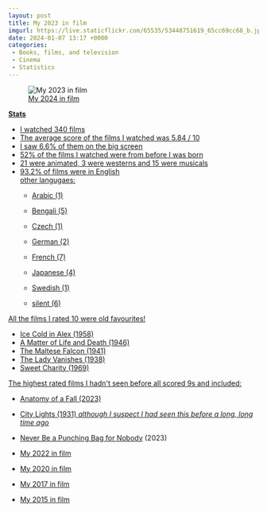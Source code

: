 ```yaml
---
layout: post
title: My 2023 in film
imgurl: https://live.staticflickr.com/65535/53448751619_65cc69cc68_b.jpg
date: 2024-01-07 13:17 +0000
categories:
 - Books, films, and television
 - Cinema
 - Statistics
---
```


<figure class="figure w-100"><img src="https://live.staticflickr.com/65535/53448751619_65cc69cc68_b.jpg" class="figure-image img-fluid rounded mx-auto w-100" alt="My 2023 in film"><figcaption class="figure-caption text-right"><a href="https://www.flickr.com/photos/grange85/53448751619/in/dateposted/">My 2024 in film</figcaption></figure>

**Stats**
- I watched 340 films
- The average score of the films I watched was 5.84 / 10
- I saw 6.6% of them on the big screen
- 52% of the films I watched were from before I was born
- 21 were animated, 3 were westerns and 15 were musicals
- 93.2% of films were in English  
  other langugaes:
   - Arabic (1)
   - Bengali (5)
   - Czech (1)
   - German (2)
   - French (7)
   - Japanese (4)
   - Swedish (1)

   - silent (6)

All the films I rated 10 were old favourites!

   - Ice Cold in Alex (1958)
   - A Matter of Life and Death (1946)
   - The Maltese Falcon (1941)
   - The Lady Vanishes (1938)
   - Sweet Charity (1969)

The highest rated films I hadn't seen before all scored 9s and included:
 - Anatomy of a Fall (2023)
 - City Lights (1931) _although I suspect I had seen this before a long, long time ago_
 - [Never Be a Punching Bag for Nobody](https://www.youtube.com/watch?v=vFvHep5vaCQ) (2023)

 - [My 2022 in film](/swirling/2023/01/04/my-year-in-film-2022/)
 - [My 2020 in film](/swirling/2021/02/15/my-2020-in-film/)
 - [My 2017 in film](/swirling/2018/01/20/films-rated-2017/)
 - [My 2015 in film](/swirling/2016/01/02/films-i-watched-in-2015/)
